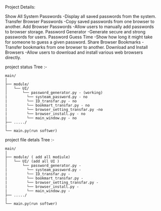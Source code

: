 
Project Details:

Show All System Passwords
-Display all saved passwords from the system.
Transfer Browser Passwords
-Copy saved passwords from one browser to another.
Add Browser Passwords
-Allow users to manually add passwords to browser storage.
Password Generator
-Generate secure and strong passwords for users.
Password Guess Time
-Show how long it might take for someone to guess a given password.
Share Browser Bookmarks
-Transfer bookmarks from one browser to another.
Download and Install Browsers
-Allow users to download and install various web browsers directly.


project status Tree :-

    main/
    │
    ├── module/
    │   └── UI/
    │       └── password_generator.py - (working)
    |         └── systeam_password.py - no
    |         └── ID_transfar.py - no
    |         └── bookmart_transfar.py - no
    |         └── browser_setting_transfar.py -no
    |         └── browser_install.py - no
    |         └── main_window.py - no
    ├── ...../
    |
    └── main.py(run softwer)


project file detals Tree :-

    main/
    │
    ├── module/ ( add all modiule)
    │   └── UI/ (add all UI )
    │       └── password_generator.py - 
    |         └── systeam_password.py - 
    |         └── ID_transfar.py - 
    |         └── bookmart_transfar.py - 
    |         └── browser_setting_transfar.py -
    |         └── browser_install.py - 
    |         └── main_window.py - 
    ├── ...../ 
    |
    └── main.py(run softwer)


